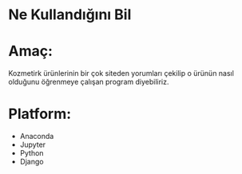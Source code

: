 # Ne Kullandığını Bil

# Amaç:
Kozmetirk ürünlerinin bir çok siteden yorumları çekilip o ürünün nasıl olduğunu öğrenmeye çalışan program diyebiliriz.

# Platform:
- Anaconda 
- Jupyter
- Python
- Django


